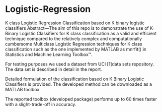 # Logistic-Regression
K class Logistic Regression Classification based on K binary logistic classifiers
Abstract—The aim of this repo is to demonstrate the use of
K-Binary Logistic Classifiers for K class classification as a valid
and efficient technique compared to the relatively complex and
computationally cumbersome Multiclass Logistic Regression
techniques for K class classification such as the one implemented
by MATLAB as mnrfit() in Statistics and Machine Learning
Toolbox™. 

For testing purposes we used a dataset from UCI [1]data sets repository. The data set is described in detail in the report. 

Detailed formulation of the classification based on K Binary Logistic Classifiers is provided. The developed method can be downloaded as a MATLAB toolbox

The reported toolbox (developed package) performs up to 60 times faster with a slight-trade-off in accuracy.

